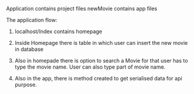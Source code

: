 Application contains project files
newMovie contains app files

The application flow:

1) localhost/Index contains homepage

2) Inside Homepage there is table in which user can insert the new movie in database

3) Also in homepade there is option to search a Movie for that user has to type the movie name. User can also type part of movie name.

4) Also in the app, there is method created to get serialised data for api purpose.

